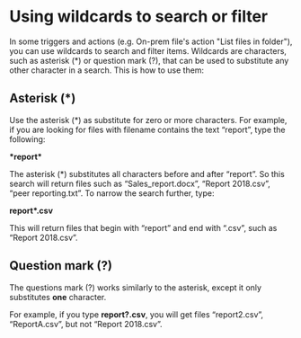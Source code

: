 # Using wildcards to search or filter

In some triggers and actions (e.g. On-prem file's action "List files in folder"), you can use wildcards to search and filter items. Wildcards are characters, such as asterisk (\*) or question mark (?), that can be used to substitute any other character in a search. This is how to use them:

## Asterisk (*)
Use the asterisk (*) as substitute for zero or more characters. For example, if you are looking for files with filename contains the text “report”, type the following:

**\*report\***

The asterisk (*) substitutes all characters before and after “report”. So this search will return files such as “Sales_report.docx”, “Report 2018.csv”, “peer reporting.txt”. To narrow the search further, type:

**report\*.csv**

This will return files that begin with “report” and end with “.csv”, such as “Report 2018.csv”.

## Question mark (?)
The questions mark (?) works similarly to the asterisk, except it only substitutes **one** character. 

For example, if you type **report?.csv**, you will get files “report2.csv”, “ReportA.csv”, but not “Report 2018.csv”. 


